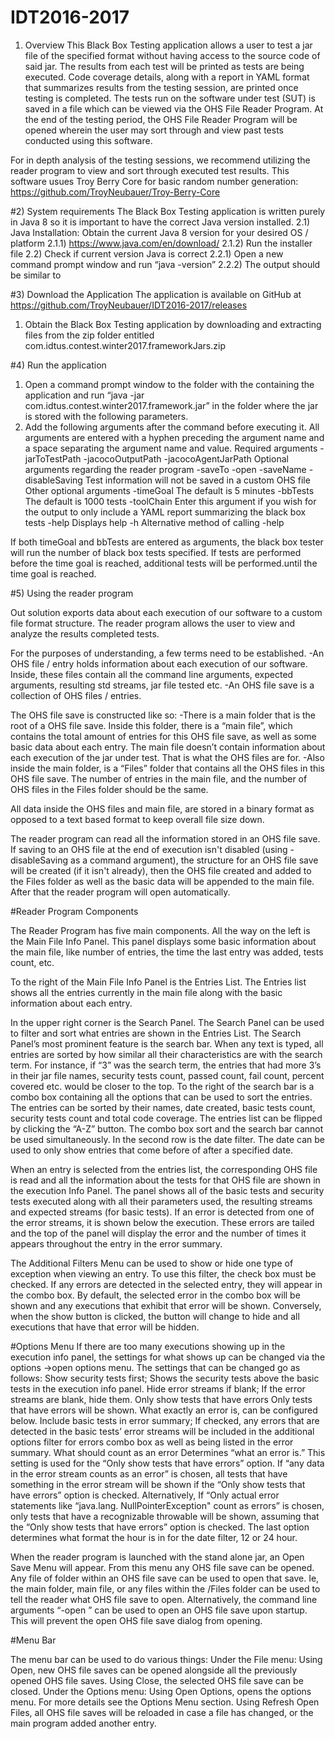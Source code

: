 # IDT2016-2017

1)  Overview
This Black Box Testing application allows a user to test a jar file of the specified format without having access to the source code of said jar. The results from each test will be printed as tests are being executed. Code coverage details, along with a report in YAML format that summarizes results from the testing session, are printed once testing is completed. The tests run on the software under test (SUT) is saved in a file which can be viewed via the OHS File Reader Program. At the end of the testing period, the OHS File Reader Program will be opened wherein the user may sort through and view past tests conducted using this software.

For in depth analysis of the testing sessions, we recommend utilizing the reader program to view and sort through executed test results.
This software usues Troy Berry Core for basic random number generation: https://github.com/TroyNeubauer/Troy-Berry-Core

#2) System requirements
The Black Box Testing application is written purely in Java 8 so it is important to have the correct Java version installed.
2.1) Java Installation: Obtain the current Java 8 version for your desired OS / platform
	2.1.1)  https://www.java.com/en/download/
	2.1.2) Run the installer file
2.2) Check if current version Java is correct
	2.2.1) Open a new command prompt window and run “java -version”
	2.2.2) The output should be similar to


#3) Download the Application
The application is available on GitHub at https://github.com/TroyNeubauer/IDT2016-2017/releases
1. Obtain the Black Box Testing application by downloading and extracting files from the zip folder entitled com.idtus.contest.winter2017.frameworkJars.zip


#4) Run the application
1. Open a command prompt window to the folder with the containing the application and run “java -jar com.idtus.contest.winter2017.framework.jar” in the folder where the jar is stored with the following parameters.
2. Add the following arguments after the command before executing it. All arguments are entered with a hyphen preceding the argument name and a space separating the argument name and value.
	Required arguments
	-jarToTestPath  <jar to test path here>
	-jacocoOutputPath <jacoco output dir path here>
	-jacocoAgentJarPath <jacoco agent jar path here>
Optional arguments regarding the reader program
	-saveTo  <OHS file output dir path here>
	-open <path to OHS file save>
	-saveName <name to save OHS file as here>
	-disableSaving
		Test information will not be saved in a custom OHS file
Other optional arguments
	-timeGoal <time goal in minutes here>
	The default is 5 minutes
	-bbTests <specified number of exploratory black box test iterations here>
		The default is 1000 tests
	-toolChain
 		Enter this argument if you wish for the output to only include a YAML report summarizing the black box tests 
	-help 
		Displays help
	-h
		Alternative method of calling -help

If both timeGoal and bbTests are entered as arguments, the black box tester will run the number of black box tests specified. If tests are performed before the time goal is reached, additional tests will be performed.until the time goal is reached.


#5) Using the reader program

Out solution exports data about each execution of our software to a custom file format structure. The reader program allows the user to view and analyze the results completed tests.

For the purposes of understanding, a few terms need to be established.
	-An OHS file / entry holds information about each execution of our software. Inside, these files contain all the command line arguments, expected arguments, resulting std streams, jar file tested etc. 
	-An OHS file save is a collection of OHS files / entries. 

The OHS file save is constructed like so:
	-There is a main folder that is the root of a OHS file save. Inside this folder, there is a “main file”, which contains the total amount of entries for this OHS file save, as well as some basic data about each entry. The main file doesn’t contain information about each execution of the jar under test. That is what the OHS files are for. 
	-Also inside the main folder, is a “Files” folder that contains all the OHS files in this OHS file save. The number of entries in the main file, and the number of OHS files in the Files folder should be the same. 

All data inside the OHS files and main file, are stored in a binary format as opposed to a text based format to keep overall file size down. 

The reader program can read all the information stored in an OHS file save. If saving to an OHS file at the end of execution isn't disabled (using -disableSaving as a command argument), the structure for an OHS file save will be created (if it isn't already), then the OHS file created and added to the Files folder as well as the basic data will be appended to the main file. After that the reader program will open automatically. 



#Reader Program Components

The Reader Program has five main components. 
All the way on the left is the Main File Info Panel. This panel displays some basic information about the main file, like number of entries, the time the last entry was added, tests count, etc.

To the right of the Main File Info Panel is the Entries List. The Entries list shows all the entries currently in the main file along with the basic information about each entry.

In the upper right corner is the Search Panel. The Search Panel can be used to filter and sort what entries are shown in the Entries List. The Search Panel’s most prominent feature is the search bar. When any text is typed, all entries are sorted by how similar all their characteristics are with the search term. For instance, if “3” was the search term, the entries that had more 3’s in their jar file names, security tests count, passed count, fail count, percent covered etc. would be closer to the top. To the right of the search bar is a combo box containing all the options that can be used to sort the entries. The entries can be sorted by their names, date created, basic tests count, security tests count and total code coverage. The entries list can be flipped by clicking the “A-Z” button. The combo box sort and the search bar cannot be used simultaneously. In the second row is the date filter. The date can be used to only show entries that come before of after a specified date.

When an entry is selected from the entries list, the corresponding OHS file is read and all the information about the tests for that OHS file are shown in the execution Info Panel. The panel shows all of the basic tests and security tests executed along with all their parameters used, the resulting streams and expected streams (for basic tests). If an error is detected from one of the error streams, it is shown below the execution. These errors are tailed and the top of the panel will display the error and the number of times it appears throughout the entry in the error summary. 

The Additional Filters Menu can be used to show or hide one type of exception when viewing an entry. To use this filter, the check box must be checked. If any errors are detected in the selected entry, they will appear in the combo box. By default, the selected error in the combo box will be shown and any executions that exhibit that error will be shown. Conversely, when the show button is clicked, the button will change to hide and all executions that have that error will be hidden.

#Options Menu
If there are too many executions showing up in the execution info panel, the settings for what shows up can be changed via the options ->open options menu.
The settings that can be changed go as follows:
	Show security tests first;
		Shows the security tests above the basic tests in the execution info panel.
	Hide error streams if blank;
		If the error streams are blank, hide them.
	Only show tests that have errors
		Only tests that have errors will be shown. What exactly an error is, can be configured below.
	Include basic tests in error summary;
		If checked, any errors that are detected in the basic tests’ error streams will be included in the additional options filter for errors combo box as well as being listed in the error summary.
	What should count as an error
		Determines “what an error is.” This setting is used for the “Only show tests that have errors” option. 
			If “any data in the error stream counts as an error” is chosen, all tests that have something in the error stream will be shown if the “Only show tests that have errors” option is checked.
			Alternatively, If “Only actual error statements like “java.lang. NullPointerException" count as errors” is chosen, only tests that have a recognizable throwable will be shown, assuming that the “Only show tests that have errors” option is checked.
	The last option determines what format the hour is in for the date filter, 12 or 24 hour.

When the reader program is launched with the stand alone jar, an Open Save Menu will appear. From this menu any OHS file save can be opened. Any file of folder within an OHS file save can be used to open that save. Ie, the main folder, main file, or any files within the /Files folder can be used to tell the reader what OHS file save to open. Alternatively, the command line arguments “-open <path to OHS file save>” can be used to open an OHS file save upon startup. This will prevent the open OHS file save dialog from opening.

#Menu Bar

The menu bar can be used to do various things:
	Under the File menu:
		Using Open, new OHS file saves can be opened alongside all the previously opened OHS file saves.
		Using Close, the selected OHS file save can be closed.
	Under the Options menu:
		Using Open Options, opens the options menu. For more details see the Options Menu section.
		Using Refresh Open Files, all OHS file saves will be reloaded in case a file has changed, or the main program added another entry.

